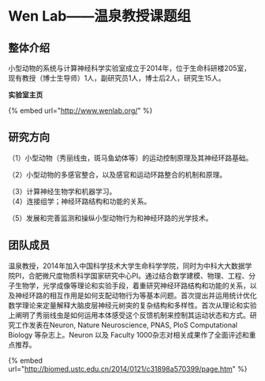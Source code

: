 # Wen Lab——温泉教授课题组

## 整体介绍

小型动物的系统与计算神经科学实验室成立于2014年，位于生命科研楼205室，现有教授（博士生导师）1人，副研究员1人，博士后2人，研究生15人。

**实验室主页**

{% embed url="http://www.wenlab.org/" %}

## 研究方向

（1）小型动物（秀丽线虫，斑马鱼幼体等）的运动控制原理及其神经环路基础。

（2）小型动物的多感官整合，以及感官和运动环路整合的机制和原理。

（3）计算神经生物学和机器学习。\
（4）连接组学；神经环路结构和功能的关系。

（5）发展和完善监测和操纵小型动物行为和神经环路的光学技术。

## 团队成员

温泉教授，2014年加入中国科学技术大学生命科学学院，同时为中科大大数据学院PI，合肥微尺度物质科学国家研究中心PI。通过结合数学建模、物理、工程、分子生物学，光学成像等理论和实验手段，着重研究神经环路结构和功能的关系，以及神经环路的相互作用是如何支配动物行为等基本问题。首次提出并运用统计优化数学理论来定量解释大脑皮层神经元树突的复杂结构和多样性。首次从理论和实验上阐明了秀丽线虫是如何运用本体感受这个反馈机制来控制其运动状态和方式。研究工作发表在Neuron, Nature Neuroscience, PNAS, PloS Computational Biology 等杂志上。Neuron 以及 Faculty 1000杂志对相关成果作了全面评述和重点推荐。

{% embed url="http://biomed.ustc.edu.cn/2014/0121/c31898a570399/page.htm" %}

